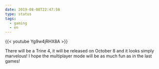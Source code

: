 ```yaml
---
date: 2019-08-08T22:47:58
type: status
tags:
  - gaming
  - en
---
```


{{< youtube Yg9w4jRHX8A >}}

There will be a Trine 4, it will be released on October 8 and it looks simply marvelous! I hope the multiplayer mode will be as much fun as in the last games!
